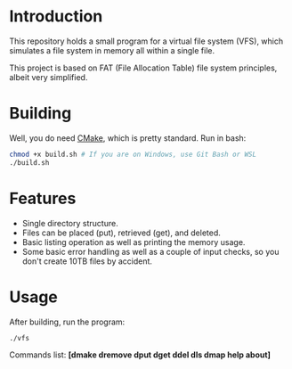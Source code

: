 # Introduction
This repository holds a small program for a virtual file system (VFS), which simulates a file system in memory all within a single file.

This project is based on FAT (File Allocation Table) file system principles, albeit very simplified.

# Building
Well, you do need [CMake](https://cmake.org/), which is pretty standard. Run in bash:
```bash
chmod +x build.sh # If you are on Windows, use Git Bash or WSL
./build.sh
```

# Features
- Single directory structure.
- Files can be placed (put), retrieved (get), and deleted.
- Basic listing operation as well as printing the memory usage.
- Some basic error handling as well as a couple of input checks, so you don't create 10TB files by accident.

# Usage
After building, run the program:
```bash
./vfs
```

Commands list:
**[dmake dremove dput dget ddel dls dmap help about]**